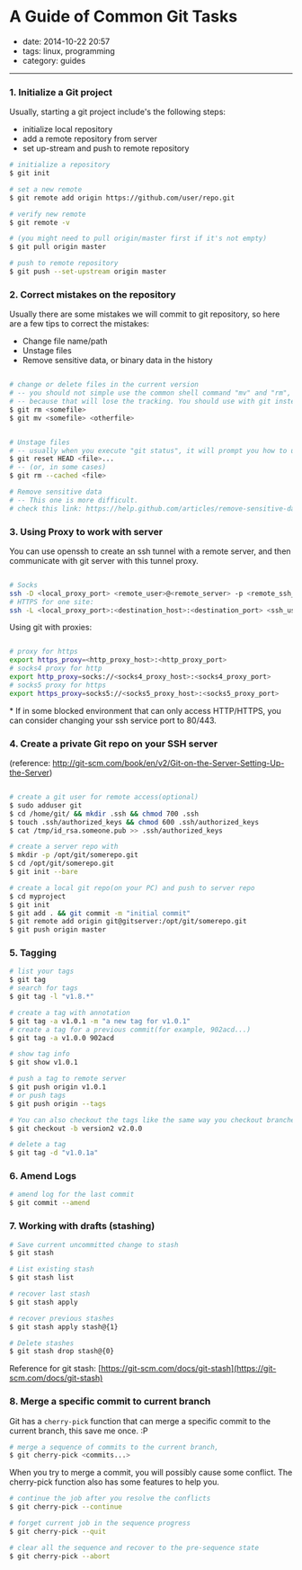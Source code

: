 # A Guide of Common Git Tasks

- date: 2014-10-22 20:57
- tags: linux, programming
- category: guides
------------------------------

### 1. Initialize a Git project

Usually, starting a git project include's the following steps:

 * initialize local repository
 * add a remote repository from server
 * set up-stream and push to remote repository

```bash
# initialize a repository
$ git init

# set a new remote
$ git remote add origin https://github.com/user/repo.git

# verify new remote
$ git remote -v

# (you might need to pull origin/master first if it's not empty)
$ git pull origin master

# push to remote repository
$ git push --set-upstream origin master

```


### 2. Correct mistakes on the repository

Usually there are some mistakes we will commit to git repository, so here are a few tips to correct the mistakes:

 * Change file name/path
 * Unstage files
 * Remove sensitive data, or binary data in the history 

```bash

# change or delete files in the current version
# -- you should not simple use the common shell command "mv" and "rm", 
# -- because that will lose the tracking. You should use with git instead
$ git rm <somefile>
$ git mv <somefile> <otherfile>


# Unstage files
# -- usually when you execute "git status", it will prompt you how to unstage files (e.g. '(use "git reset HEAD <file>..." to unstage)')
$ git reset HEAD <file>...
# -- (or, in some cases)
$ git rm --cached <file>

# Remove sensitive data
# -- This one is more difficult. 
# check this link: https://help.github.com/articles/remove-sensitive-data/

```

### 3. Using Proxy to work with server

You can use openssh to create an ssh tunnel with a remote server, and then communicate with git server with this tunnel proxy.

```bash

# Socks
ssh -D <local_proxy_port> <remote_user>@<remote_server> -p <remote_ssh_port>
# HTTPS for one site:
ssh -L <local_proxy_port>:<destination_host>:<destination_port> <ssh_user>@<ssh_server> -p <ssh_port>

```

Using git with proxies:

```bash

# proxy for https
export https_proxy=<http_proxy_host>:<http_proxy_port>
# socks4 proxy for http
export http_proxy=socks://<socks4_proxy_host>:<socks4_proxy_port>
# socks5 proxy for https
export https_proxy=socks5://<socks5_proxy_host>:<socks5_proxy_port>

```

\* If in some blocked environment that can only access HTTP/HTTPS, you can consider changing your ssh service port to 80/443.

### 4. Create a private Git repo on your SSH server

(reference: http://git-scm.com/book/en/v2/Git-on-the-Server-Setting-Up-the-Server)

```bash

# create a git user for remote access(optional)
$ sudo adduser git
$ cd /home/git/ && mkdir .ssh && chmod 700 .ssh
$ touch .ssh/authorized_keys && chmod 600 .ssh/authorized_keys
$ cat /tmp/id_rsa.someone.pub >> .ssh/authorized_keys

# create a server repo with 
$ mkdir -p /opt/git/somerepo.git
$ cd /opt/git/somerepo.git
$ git init --bare

# create a local git repo(on your PC) and push to server repo
$ cd myproject
$ git init
$ git add . && git commit -m "initial commit"
$ git remote add origin git@gitserver:/opt/git/somerepo.git
$ git push origin master

```

### 5. Tagging

```bash
# list your tags
$ git tag
# search for tags
$ git tag -l "v1.8.*"

# create a tag with annotation
$ git tag -a v1.0.1 -m "a new tag for v1.0.1"
# create a tag for a previous commit(for example, 902acd...)
$ git tag -a v1.0.0 902acd

# show tag info
$ git show v1.0.1

# push a tag to remote server
$ git push origin v1.0.1
# or push tags
$ git push origin --tags 

# You can also checkout the tags like the same way you checkout branches
$ git checkout -b version2 v2.0.0

# delete a tag
$ git tag -d "v1.0.1a"

```

### 6. Amend Logs

```bash
# amend log for the last commit
$ git commit --amend

```

### 7. Working with drafts (stashing)



```bash
# Save current uncommitted change to stash
$ git stash

# List existing stash
$ git stash list

# recover last stash
$ git stash apply

# recover previous stashes
$ git stash apply stash@{1}

# Delete stashes
$ git stash drop stash@{0}

```

Reference for git stash: [https://git-scm.com/docs/git-stash](https://git-scm.com/docs/git-stash)


### 8. Merge a specific commit to current branch

Git has a ```cherry-pick``` function that can merge a specific commit to the current branch, this save me once. :P

```bash
# merge a sequence of commits to the current branch, 
$ git cherry-pick <commits...>
```

When you try to merge a commit, you will possibly cause some conflict. The cherry-pick function also has some features to help you.

```bash
# continue the job after you resolve the conflicts
$ git cherry-pick --continue

# forget current job in the sequence progress
$ git cherry-pick --quit

# clear all the sequence and recover to the pre-sequence state
$ git cherry-pick --abort
```


